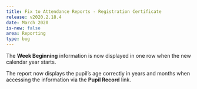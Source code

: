 ```yaml
---
title: Fix to Attendance Reports - Registration Certificate
release: v2020.2.18.4
date: March 2020
is-new: false
area: Reporting
type: bug
---
```


The **Week Beginning** information is now displayed in one row when the new calendar year starts.

The report now displays the pupil’s age correctly in years and months when accessing the information via the **Pupil Record** link.
